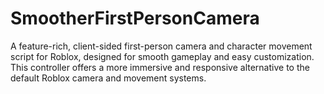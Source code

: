 # SmootherFirstPersonCamera
A feature-rich, client-sided first-person camera and character movement script for Roblox, designed for smooth gameplay and easy customization. This controller offers a more immersive and responsive alternative to the default Roblox camera and movement systems.
